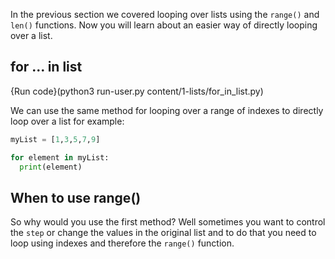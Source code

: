In the previous section we covered looping over lists using the `range()` and `len()` functions. Now you will learn about an easier way of directly looping over a list.

## for ... in list

{Run code}(python3 run-user.py content/1-lists/for_in_list.py)

We can use the same method for looping over a range of indexes to directly loop over a list for example:

```python
myList = [1,3,5,7,9]

for element in myList:
  print(element)
```

## When to use range()

So why would you use the first method? Well sometimes you want to control the `step` or change the values in the original list and to do that you need to loop using indexes and therefore the `range()` function.
